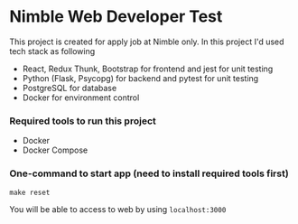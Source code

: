 # Nimble Web Developer Test
This project is created for apply job at Nimble only.
In this project I'd used tech stack as following
- React, Redux Thunk, Bootstrap for frontend and jest for unit testing
- Python (Flask, Psycopg) for backend and pytest for unit testing
- PostgreSQL for database
- Docker for environment control

### Required tools to run this project
- Docker
- Docker Compose

### One-command to start app (need to install required tools first)
    make reset
You will be able to access to web by using `localhost:3000`
